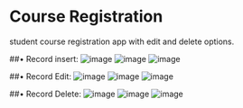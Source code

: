 # Course Registration 
 student course registration app with edit and delete options.
 
##•	Record insert:
![image](https://github.com/vidhimakani74/Course-Registration/assets/100896986/11e1b866-29df-4b03-9fdb-b3d2b85907b1)
 ![image](https://github.com/vidhimakani74/Course-Registration/assets/100896986/c6664975-17d4-4a5c-9429-dc974f229612)
![image](https://github.com/vidhimakani74/Course-Registration/assets/100896986/49ebfd0d-2ed7-4071-8c02-922ff53bf89d)

 
##•	Record Edit:
 ![image](https://github.com/vidhimakani74/Course-Registration/assets/100896986/d08c6c21-e027-4987-b091-eae6e5514410)
![image](https://github.com/vidhimakani74/Course-Registration/assets/100896986/2deedc5d-32c8-47d7-8c03-77308c020262)
![image](https://github.com/vidhimakani74/Course-Registration/assets/100896986/3b133d33-024b-488e-9aac-24a93607e761)

  
##•	Record Delete:
 ![image](https://github.com/vidhimakani74/Course-Registration/assets/100896986/5e17287a-6525-494e-9c8d-98fe34069ef0)
![image](https://github.com/vidhimakani74/Course-Registration/assets/100896986/126c11dd-e34b-486b-86fb-3218a97ed6c4)
![image](https://github.com/vidhimakani74/Course-Registration/assets/100896986/6ec7b4a5-6884-4ccb-b43a-192e16a16c8f)

 
